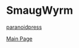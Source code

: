 # SmaugWyrm

[paranoidpress](https://paranoidpress.com)

[Main Page](https://github.com/SmaugWyrm/paranoid/wiki)

